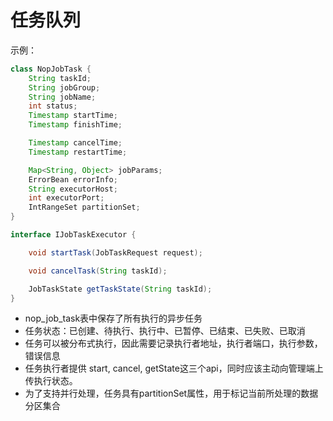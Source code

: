 # 任务队列

示例：

```java
class NopJobTask {
    String taskId;
    String jobGroup;
    String jobName;
    int status;
    Timestamp startTime;
    Timestamp finishTime;

    Timestamp cancelTime;
    Timestamp restartTime;

    Map<String, Object> jobParams;
    ErrorBean errorInfo;
    String executorHost;
    int executorPort;
    IntRangeSet partitionSet;
}

interface IJobTaskExecutor {

    void startTask(JobTaskRequest request);

    void cancelTask(String taskId);

    JobTaskState getTaskState(String taskId);
}
```

* nop\_job\_task表中保存了所有执行的异步任务
* 任务状态：已创建、待执行、执行中、已暂停、已结束、已失败、已取消
* 任务可以被分布式执行，因此需要记录执行者地址，执行者端口，执行参数，错误信息
* 任务执行者提供 start, cancel, getState这三个api，同时应该主动向管理端上传执行状态。
* 为了支持并行处理，任务具有partitionSet属性，用于标记当前所处理的数据分区集合
